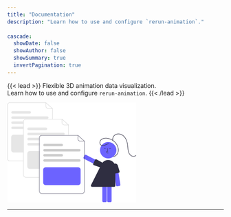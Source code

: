 ```yaml
---
title: "Documentation"
description: "Learn how to use and configure `rerun-animation`."

cascade:
  showDate: false
  showAuthor: false
  showSummary: true
  invertPagination: true  
---
```


{{< lead >}}
Flexible 3D animation data visualization.\
Learn how to use and configure `rerun-animation`.
{{< /lead >}}

<!-- ![Screenshots](docs.svg) -->

![docs](docs.svg#center "The following sections start by layout out the installation, configuration and use of the `rerun-animation` package.")


---